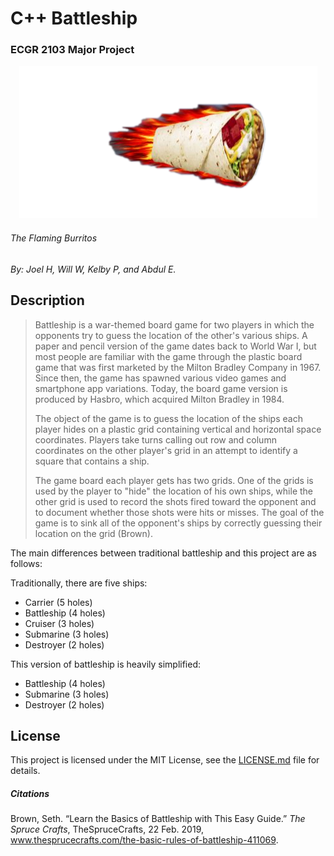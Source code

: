 # C++ Battleship 
### ECGR 2103 Major Project

<p align="center">
 <img width="477" height="244" src="/res/flaming.png">

###### The Flaming Burritos

*By: Joel H, Will W, Kelby P, and Abdul E.*

</p>

## Description
>Battleship is a war-themed board game for two players in which the opponents try to guess the location of the other's various ships. A paper and pencil version of the game dates back to World War I, but most people are familiar with the game through the plastic board game that was first marketed by the Milton Bradley Company in 1967. Since then, the game has spawned various video games and smartphone app variations. Today, the board game version is produced by Hasbro, which acquired Milton Bradley in 1984. 
>
>The object of the game is to guess the location of the ships each player hides on a plastic grid containing vertical and horizontal space coordinates. Players take turns calling out row and column coordinates on the other player's grid in an attempt to identify a square that contains a ship. 
>
>The game board each player gets has two grids. One of the grids is used by the player to "hide" the location of his own ships, while the other grid is used to record the shots fired toward the opponent and to document whether those shots were hits or misses. The goal of the game is to sink all of the opponent's ships by correctly guessing their location on the grid (Brown).

The main differences between traditional battleship and this project are as follows:

Traditionally, there are five ships:
- Carrier		(5 holes)
- Battleship 	(4 holes)
- Cruiser		(3 holes)
- Submarine 	(3 holes)
- Destroyer 	(2 holes)

This version of battleship is heavily simplified:
- Battleship	(4 holes)
- Submarine		(3 holes)
- Destroyer		(2 holes)

## License
This project is licensed under the MIT License, see the [LICENSE.md](LICENSE "MIT License") file for details.


##### Citations
Brown, Seth. “Learn the Basics of Battleship with This Easy Guide.” *The Spruce Crafts*, TheSpruceCrafts, 22 Feb. 2019, www.thesprucecrafts.com/the-basic-rules-of-battleship-411069.
